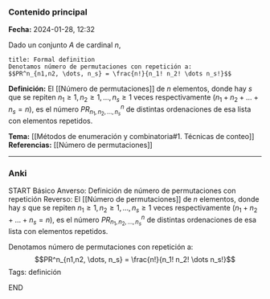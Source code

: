 ### Contenido principal

**Fecha:** 2024-01-28, 12:32

Dado un conjunto $A$ de cardinal $n$,
```ad-formal
title: Formal definition
Denotamos número de permutaciones con repetición a:
$$PR^n_{n1,n2, \dots, n_s} = \frac{n!}{n_1! n_2! \dots n_s!}$$
```

**Definición:** El [[Número de permutaciones]] de $n$ elementos, donde hay $s$ que se repiten $n_1 \ge 1, n_2 \ge 1, \dots, n_s \ge 1$ veces respectivamente $(n_1 + n_2 + \dots + n_s = n)$, es el número $PR^n_{n_1, n_2, \dots, n_s}$ de distintas ordenaciones de esa lista con elementos repetidos.

**Tema:** [[Métodos de enumeración y combinatoria#1. Técnicas de conteo]]
**Referencias:** [[Número de permutaciones]]

---
### Anki

START
Básico
Anverso: Definición de número de permutaciones con repetición
Reverso: El [[Número de permutaciones]] de $n$ elementos, donde hay $s$ que se repiten $n_1 \ge 1, n_2 \ge 1, \dots, n_s \ge 1$ veces respectivamente $(n_1 + n_2 + \dots + n_s = n)$, es el número $PR^n_{n_1, n_2, \dots, n_s}$ de distintas ordenaciones de esa lista con elementos repetidos.

Denotamos número de permutaciones con repetición a:
$$PR^n_{n1,n2, \dots, n_s} = \frac{n!}{n_1! n_2! \dots n_s!}$$
Tags: definición
<!--ID: 1706723823876-->
END